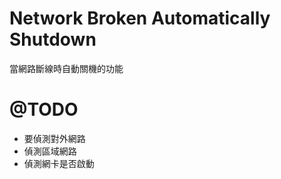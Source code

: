 Network Broken Automatically Shutdown
========================================

當網路斷線時自動關機的功能

@TODO
===========
 - 要偵測對外網路
 - 偵測區域網路
 - 偵測網卡是否啟動